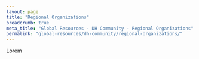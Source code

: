 ```yaml
---
layout: page
title: "Regional Organizations"
breadcrumb: true
meta_title: "Global Resources - DH Community - Regional Organizations"
permalink: "global-resources/dh-community/regional-organizations/"
---
```


Lorem